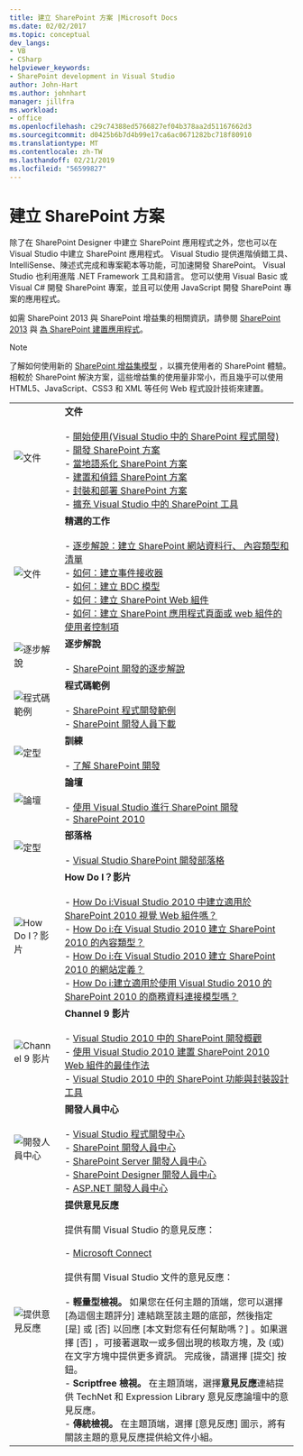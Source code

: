 ```yaml
---
title: 建立 SharePoint 方案 |Microsoft Docs
ms.date: 02/02/2017
ms.topic: conceptual
dev_langs:
- VB
- CSharp
helpviewer_keywords:
- SharePoint development in Visual Studio
author: John-Hart
ms.author: johnhart
manager: jillfra
ms.workload:
- office
ms.openlocfilehash: c29c74388ed5766827ef04b378aa2d51167662d3
ms.sourcegitcommit: d0425b6b7d4b99e17ca6ac0671282bc718f80910
ms.translationtype: MT
ms.contentlocale: zh-TW
ms.lasthandoff: 02/21/2019
ms.locfileid: "56599827"
---
```

# <a name="create-sharepoint-solutions"></a>建立 SharePoint 方案
  除了在 SharePoint Designer 中建立 SharePoint 應用程式之外，您也可以在 Visual Studio 中建立 SharePoint 應用程式。 Visual Studio 提供進階偵錯工具、IntelliSense、陳述式完成和專案範本等功能，可加速開發 SharePoint。 Visual Studio 也利用進階 .NET Framework 工具和語言。 您可以使用 Visual Basic 或 Visual C# 開發 SharePoint 專案，並且可以使用 JavaScript 開發 SharePoint 專案的應用程式。

 如需 SharePoint 2013 與 SharePoint 增益集的相關資訊，請參閱 [SharePoint 2013](https://msdn.microsoft.com/library/jj162979.aspx) 與 [為 SharePoint 建置應用程式](/sharepoint/dev/sp-add-ins/sharepoint-add-ins)。

> [!NOTE]
>  了解如何使用新的 [SharePoint 增益集模型](/sharepoint/dev/sp-add-ins/sharepoint-add-ins) ，以擴充使用者的 SharePoint 體驗。 相較於 SharePoint 解決方案，這些增益集的使用量非常小，而且幾乎可以使用 HTML5、JavaScript、CSS3 和 XML 等任何 Web 程式設計技術來建置。

|||
|-|-|
|![文件](../sharepoint/media/vs-icon-documentation.gif "文件")|**文件**<br /><br /> -   [開始使用&#40;Visual Studio 中的 SharePoint 程式開發&#41;](../sharepoint/getting-started-sharepoint-development-in-visual-studio.md)<br />-   [開發 SharePoint 方案](../sharepoint/developing-sharepoint-solutions.md)<br />-   [當地語系化 SharePoint 方案](../sharepoint/localizing-sharepoint-solutions.md)<br />-   [建置和偵錯 SharePoint 方案](../sharepoint/building-and-debugging-sharepoint-solutions.md)<br />-   [封裝和部署 SharePoint 方案](../sharepoint/packaging-and-deploying-sharepoint-solutions.md)<br />-   [擴充 Visual Studio 中的 SharePoint 工具](../sharepoint/extending-the-sharepoint-tools-in-visual-studio.md)|
|![文件](../sharepoint/media/vs-icon-documentation.gif "文件")|**精選的工作**<br /><br /> -   [逐步解說：建立 SharePoint 網站資料行、 內容類型和清單](../sharepoint/walkthrough-create-a-site-column-content-type-and-list-for-sharepoint.md)<br />-   [如何：建立事件接收器](../sharepoint/how-to-create-an-event-receiver.md)<br />-   [如何：建立 BDC 模型](../sharepoint/how-to-create-a-bdc-model.md)<br />-   [如何：建立 SharePoint Web 組件](../sharepoint/how-to-create-a-sharepoint-web-part.md)<br />-   [如何：建立 SharePoint 應用程式頁面或 web 組件的使用者控制項](../sharepoint/how-to-create-a-user-control-for-a-sharepoint-application-page-or-web-part.md)|
|![逐步解說](../sharepoint/media/vs-icon-walkthroughs.gif "逐步解說")|**逐步解說**<br /><br /> -   [SharePoint 開發的逐步解說](../sharepoint/sharepoint-development-walkthroughs.md)|
|![程式碼範例](../sharepoint/media/vs-icon-codesamples.gif "程式碼範例")|**程式碼範例**<br /><br /> -   [SharePoint 程式開發範例](../sharepoint/sharepoint-development-samples.md)<br />-   [SharePoint 開發人員下載](/sharepoint/dev/)|
|![定型](../sharepoint/media/vs-icon-training.gif "訓練")|**訓練**<br /><br /> -   [了解 SharePoint 開發](/sharepoint/dev/)|
|![論壇](../sharepoint/media/vs-icon-forums.gif "論壇")|**論壇**<br /><br /> -   [使用 Visual Studio 進行 SharePoint 開發](https://social.msdn.microsoft.com/Forums/vstudio/home?forum=vssharepointdevelopment)<br />-   [SharePoint 2010](https://social.msdn.microsoft.com/Forums/sharepoint/home?category=sharepoint2010,sharepoint)|
|![定型](../sharepoint/media/vs-icon-training.gif "訓練")|**部落格**<br /><br /> -   [Visual Studio SharePoint 開發部落格](https://blogs.msdn.microsoft.com/vssharepointtoolsblog/)|
|![How Do I？影片](../sharepoint/media/vs-icon-howdoivideos.gif "How Do I？影片")|**How Do I？影片**<br /><br /> -   [How Do i:Visual Studio 2010 中建立適用於 SharePoint 2010 視覺 Web 組件嗎？](https://visualstudio.microsoft.com/)<br />-   [How Do i:在 Visual Studio 2010 建立 SharePoint 2010 的內容類型？](/previous-versions/visualstudio/visual-studio-2010/dd831853\(v\=vs.100\))<br />-   [How Do i:在 Visual Studio 2010 建立 SharePoint 2010 的網站定義？](/previous-versions/visualstudio/visual-studio-2010/dd831853\(v\=vs.100\))<br />-   [How Do i:建立適用於使用 Visual Studio 2010 的 SharePoint 2010 的商務資料連接模型嗎？](/previous-versions/visualstudio/visual-studio-2010/dd831853\(v\=vs.100\))|
|![Channel 9 影片](../sharepoint/media/vs-icon-channel9videos.gif "Channel 9 影片")|**Channel 9 影片**<br /><br /> -   [Visual Studio 2010 中的 SharePoint 開發概觀](https://channel9.msdn.com/blogs/funkyonex/overview-of-sharepoint-development-in-visual-studio-2010)<br />-   [使用 Visual Studio 2010 建置 SharePoint 2010 Web 組件的最佳作法](https://channel9.msdn.com/blogs/funkyonex/best-practices-on-building-sharepoint-2010-web-parts-with-visual-studio-2010)<br />-   [Visual Studio 2010 中的 SharePoint 功能與封裝設計工具](https://channel9.msdn.com/blogs/funkyonex/sharepoint-feature-and-package-designers-in-visual-studio-2010)|
|![開發人員中心](../sharepoint/media/vs-icon-msdndevcenter.gif "開發人員中心")|**開發人員中心**<br /><br /> -   [Visual Studio 程式開發中心](https://visualstudio.microsoft.com/)<br />-   [SharePoint 開發人員中心](/sharepoint/dev/)<br />-   [SharePoint Server 開發人員中心](/previous-versions/office/fp161348\(v\=office.15\))<br />-   [SharePoint Designer 開發人員中心](/previous-versions/office/fp161348\(v\=office.15\))<br />-   [ASP.NET 開發人員中心](https://msdn.microsoft.com/aa336522.aspx)|
|![提供意見反應](../sharepoint/media/vs-icon-feedback.gif "提供意見反應")|**提供意見反應**<br /><br /> 提供有關 Visual Studio 的意見反應：<br /><br /> -   [Microsoft Connect](http://go.microsoft.com/fwlink/?LinkID=150463)<br /><br /> 提供有關 Visual Studio 文件的意見反應：<br /><br /> -   **輕量型檢視。** 如果您在任何主題的頂端，您可以選擇 [為這個主題評分]  連結跳至該主題的底部，然後指定 [是]  或 [否]  以回應 [本文對您有任何幫助嗎？]  。如果選擇 [否] ，可接著選取一或多個出現的核取方塊，及 (或) 在文字方塊中提供更多資訊。 完成後，請選擇 [提交]  按鈕。<br />-   **Scriptfree 檢視。** 在主題頂端，選擇**意見反應**連結提供 TechNet 和 Expression Library 意見反應論壇中的意見反應。<br />-   **傳統檢視。** 在主題頂端，選擇 [意見反應]  圖示，將有關該主題的意見反應提供給文件小組。|

